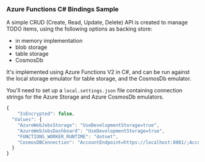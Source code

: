 ### Azure Functions C# Bindings Sample

A simple CRUD (Create, Read, Update, Delete) API is created to manage TODO items, using the following options as backing store:

- in memory implementation
- blob storage
- table storage
- CosmosDb

It's implemented using Azure Functions V2 in C#, and can be run against the local storage emulator for table storage, and the CosmosDb emulator.


You'll need to set up a `local.settings.json` file containing connection strings for the Azure Storage and Azure CosmosDb emulators. 

```js
{
    "IsEncrypted": false,
  "Values": {
    "AzureWebJobsStorage": "UseDevelopmentStorage=true",
    "AzureWebJobsDashboard": "UseDevelopmentStorage=true",
    "FUNCTIONS_WORKER_RUNTIME": "dotnet",
    "CosmosDBConnection": "AccountEndpoint=https://localhost:8081/;AccountKey=C2y6yDjf5/R+ob0N8A7Cgv30VRDJIWEHLM+4QDU5DE2nQ9nDuVTqobD4b8mGGyPMbIZnqyMsEcaGQy67XIw/Jw=="
  }
}
```